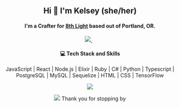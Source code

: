 <h2 align='center'>
   Hi 👋 I'm Kelsey (she/her)
</h2>

<h4 align='center'>
  I'm a Crafter for <a href="https://8thlight.com/">8th Light</a> based out of Portland, OR.
</h4>

<p align='center'>
  
  <a href="https://www.linkedin.com/in/kelseytroy/">
    <img src="https://img.shields.io/badge/linkedin-%230077B5.svg?&style=for-the-badge&logo=linkedin&logoColor=white" />
  </a>&nbsp;&nbsp;
  
</p>

<h4 align='center'>
 💻 Tech Stack and Skills 
</h4>

<p align='center'>
JavaScript  |  React  |  Node.js  |  Elixir  |  Ruby  |  C#  |  Python  |  Typescript  |  PostgreSQL  |  MySQL  |  Sequelize  |  HTML  |  CSS  |  TensorFlow
   
</p>

<p align='center'>
<a href="#"><img src="https://github-readme-stats.vercel.app/api?username=kelseyroy&hide=stars&count_private=true&show_icons=true&theme=moltack"></a>
 </p>

<p align='center'>
  <a href="#"><img src="https://hits.seeyoufarm.com/api/count/incr/badge.svg?url=https%3A%2F%2Fgithub.com%2Fkroy941212%2Fhit-counter"></a> Thank you for stopping by
</p>
